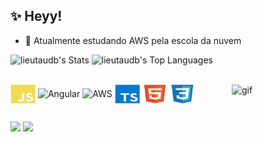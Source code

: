 ## ✨ Heyy! 

- 🌙 Atualmente estudando AWS pela escola da nuvem

![lieutaudb's Stats](https://github-readme-stats.vercel.app/api?username=lieutaudb&theme=material-palenight&show_icons=true&hide_border=true&count_private=true)
![lieutaudb's Top Languages](https://github-readme-stats.vercel.app/api/top-langs/?username=lieutaudb&theme=material-palenight&show_icons=true&hide_border=true&layout=compact)

<div style="display: inline_block"><br>
  <img align="right" alt="gif" height="150" width="150" src="https://i.picasion.com/pic92/42d89b0f40569e45ff2379c29d677066.gif">
   <img align="center" alt="Java" height="30" width="40" src="https://raw.githubusercontent.com/devicons/devicon/master/icons/javascript/javascript-plain.svg">
   <img align="center" alt="Angular" height="30" width="40" src="https://cdn.jsdelivr.net/gh/devicons/devicon@latest/icons/angular/angular-original.svg">
   <img align="center" alt="AWS" height="30" width="40" src="https://cdn.jsdelivr.net/gh/devicons/devicon@latest/icons/amazonwebservices/amazonwebservices-original-wordmark.svg">
  <img align="center" alt="Ts" height="30" width="40" src="https://raw.githubusercontent.com/devicons/devicon/master/icons/typescript/typescript-plain.svg">
  <img align="center" alt="HTML" height="30" width="40" src="https://raw.githubusercontent.com/devicons/devicon/master/icons/html5/html5-original.svg">
  <img align="center" alt="CSS" height="30" width="40" src="https://raw.githubusercontent.com/devicons/devicon/master/icons/css3/css3-original.svg">
</div>

 ##

 <div>
   <a href= "https://www.linkedin.com/in/lieutaudb" target="_blank"><img src="https://img.shields.io/badge/LinkedIn-0077B5?style=for-the-badge&logo=linkedin&logoColor=white "target="_blank"></a>
     <a href = "mailto:lieutaudev@gmail.com"><img src="https://img.shields.io/badge/Gmail-D14836?style=for-the-badge&logo=gmail&logoColor=white" target="_blank"></a>



 </div>


